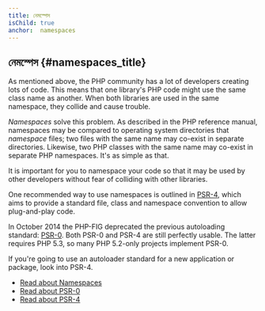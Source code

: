 ```yaml
---
title: নেমস্পেস 
isChild: true
anchor:  namespaces
---
```


## নেমস্পেস {#namespaces_title}

As mentioned above, the PHP community has a lot of developers creating lots of code. This means that one library's PHP
code might use the same class name as another. When both libraries are used in the same namespace, they collide
and cause trouble.

_Namespaces_ solve this problem. As described in the PHP reference manual, namespaces may be compared to operating
system directories that _namespace_ files; two files with the same name may co-exist in separate directories. Likewise,
two PHP classes with the same name may co-exist in separate PHP namespaces. It's as simple as that.

It is important for you to namespace your code so that it may be used by other developers without fear of colliding
with other libraries.

One recommended way to use namespaces is outlined in [PSR-4][psr4], which aims to provide a standard file, class and
namespace convention to allow plug-and-play code.

In October 2014 the PHP-FIG deprecated the previous autoloading standard: [PSR-0][psr0]. Both PSR-0 and PSR-4 are still perfectly usable.  The latter requires PHP 5.3, so many PHP 5.2-only projects implement PSR-0.

If you're going to use an autoloader standard for a new application or package, look into PSR-4.

* [Read about Namespaces][namespaces]
* [Read about PSR-0][psr0]
* [Read about PSR-4][psr4]


[namespaces]: https://secure.php.net/language.namespaces
[psr0]: https://www.php-fig.org/psr/psr-0/
[psr4]: https://www.php-fig.org/psr/psr-4/
